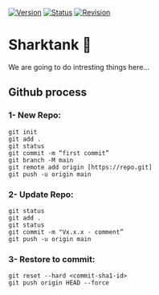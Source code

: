 [![Version](https://img.shields.io/badge/Version-0.0.1-blue)](https://sharktank.streamlit.app)
[![Status](https://img.shields.io/badge/Status-Under_revision-yellow)](https://sharktank.streamlit.app)
[![Revision](https://img.shields.io/badge/Last_Edit-03_Nov_2023-green)](https://sharktank.streamlit.app)

# Sharktank 🦈
We are going to do intresting things here...

## Github process

### 1- New Repo:
```
git init
git add .
git status
git commit -m “first commit”
git branch -M main
git remote add origin [https://repo.git]
git push -u origin main
```

### 2- Update Repo:
```
git status
git add .
git status
git commit -m "Vx.x.x - comment”
git push -u origin main
```

### 3- Restore to commit:
```
git reset --hard <commit-sha1-id>
git push origin HEAD --force
```
